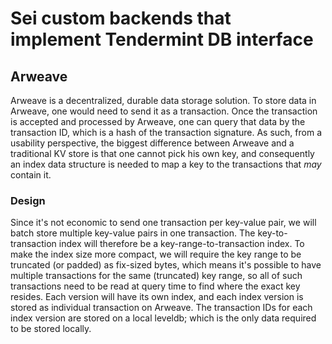 # Sei custom backends that implement Tendermint DB interface
## Arweave
Arweave is a decentralized, durable data storage solution. To store data in Arweave,
one would need to send it as a transaction. Once the transaction is accepted and processed
by Arweave, one can query that data by the transaction ID, which is a hash of the transaction
signature. As such, from a usability perspective, the biggest difference between Arweave and
a traditional KV store is that one cannot pick his own key, and consequently an index data
structure is needed to map a key to the transactions that *may* contain it.
### Design
Since it's not economic to send one transaction per key-value pair, we will batch store multiple
key-value pairs in one transaction. The key-to-transaction index will therefore be a
key-range-to-transaction index. To make the index size more compact, we will require the key range
to be truncated (or padded) as fix-sized bytes, which means it's possible to have multiple transactions
for the same (truncated) key range, so all of such transactions need to be read at query time to find
where the exact key resides. Each version will have its own index, and each index version is stored
as individual transaction on Arweave. The transaction IDs for each index version are stored on a
local leveldb; which is the only data required to be stored locally.
